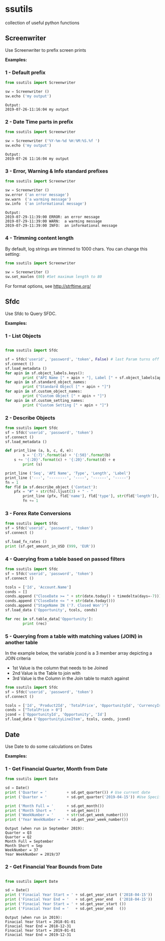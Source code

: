 # ssutils
collection of useful python functions


## Screenwriter

Use Screenwriter to prefix screen prints

**Examples:**

### 1 - Default prefix ###

```python
from ssutils import Screenwriter

sw = Screenwriter ()
sw.echo ('my output')
```
```
Output:
2019-07-26-11:16:04 my output
```

### 2 - Date Time parts in prefix ###

```python
from ssutils import Screenwriter

sw = Screenwriter ('%Y-%m-%d %H:%M:%S.%f ')
sw.echo ('my output')
```
```
Output:
2019-07-26 11:16:04 my output
```
 
### 3 - Error, Warning & Info standard prefixes ###

```python
from ssutils import Screenwriter

sw = Screenwriter ()
sw.error ('an error message')
sw.warn  ('a warming message')
sw.info  ('an informational message')
```
```
Output:
2019-07-29-11:39:00 ERROR: an error message
2019-07-29-11:39:00 WARN:  a warming message
2019-07-29-11:39:00 INFO:  an informational message
```

### 4 - Trimming content length  ###
By default, log strings are trimmed to 1000 chars.
You can change this setting:
```python
from ssutils import Screenwriter
	
sw = Screenwriter ()
sw.set_maxlen (80) #Set maximum length to 80
```

For format options, see http://strftime.org/

## Sfdc

Use Sfdc to Query SFDC.

**Examples:**

### 1 - List Objects ###

```python

from ssutils import Sfdc

sf = Sfdc('userid', 'password', 'token', False) # last Param turns off verbose
sf.connect ()
sf.load_metadata ()
for apin in sf.object_labels.keys():
        print ("API Name [" + apin + "], Label [" + sf.object_labels[apin] + "]")
for apin in sf.standard_object_names:
        print ("Standard Object [" + apin + "]")
for apin in sf.custom_object_names:
        print ("Custom Object [" + apin + "]")
for apin in sf.custom_setting_names:
        print ("Custom Setting [" + apin + "]")

```

### 2 - Describe Objects ###

```python
from ssutils import Sfdc
sf = Sfdc('userid', 'password', 'token')
sf.connect ()
sf.load_metadata ()

def print_line (a, b, c, d, e):
        s = '{:7}'.format(a) + '{:50}'.format(b)
	s += '{:20}'.format(c) + '{:20}'.format(d) + e
        print (s)

print_line ('Seq', 'API Name', 'Type', 'Length', 'Label')
print_line ('---', '--------', '----', '------', '-----')
fn = 1
for fld in sf.describe_object ('Contact'):
	pfx = "#" + str(fn).ljust(3) + " - "
        print_line (pfx, fld['name'], fld['type'], str(fld['length']), fld['label'])
        fn += 1

```

### 3 - Forex Rate Conversions ###

```python
from ssutils import Sfdc
sf = Sfdc('userid', 'password', 'token')
sf.connect ()

sf.load_fx_rates ()
print (sf.get_amount_in_USD (999, 'EUR'))
```

### 4 - Querying from a table based on passed filters ###

```python
from ssutils import Sfdc
sf = Sfdc('userid', 'password', 'token')
sf.connect ()

tcols = ['Id', 'Account.Name']
conds = []
conds.append ("CloseDate >= " + str(date.today() + timedelta(days=-7)))
conds.append ("CloseDate <= " + str(date.today()))
conds.append ("StageName IN ('7. Closed Won')")
sf.load_data ('Opportunity', tcols, conds)

for rec in sf.table_data['Opportunity']:
        print (rec)
```

### 5 - Querying from a table with matching values (JOIN) in another table ###

In the example below, the variable jcond is a 3 member array depicting a JOIN criteria
* 1st Value is the column that needs to be Joined
* 2nd Value is the Table to join with
* 3rd Value is the Column in the Join table to match against

```python
from ssutils import Sfdc
sf = Sfdc('userid', 'password', 'token')
sf.connect ()

tcols = ['Id', 'Product2Id', 'TotalPrice', 'OpportunityId', 'CurrencyIsoCode']
conds = ["TotalPrice > 0"]
jcond = ['OpportunityId', 'Opportunity', 'Id']
sf.load_data ('OpportunityLineItem', tcols, conds, jcond)
```


## Date

Use Date to do some calculations on Dates

**Examples:**

### 1 - Get Financial Quarter, Month from Date ###

```python
from ssutils import Date

sd = Date()
print ('Quarter = '         + sd.get_quarter()) # Use current date
print ('Quarter = '         + sd.get_quarter('2019-04-15')) #Use Specified date

print ('Month Full = '      + sd.get_month())
print ('Month Short = '     + sd.get_mon())
print ('WeekNumber = '      + str(sd.get_week_number()))
print ('Year WeekNumber = ' + sd.get_year_week_number())
```
```
Output (when run in September 2019):
Quarter = Q3
Quarter = Q2
Month Full = September
Month Short = Sep
WeekNumber = 37
Year WeekNumber = 2019/37
```

### 2 - Get Financial Year Bounds from Date ###

```python

from ssutils import Date

sd = Date()
print ('Finacial Year Start = ' + sd.get_year_start ('2018-04-15'))
print ('Finacial Year End = '   + sd.get_year_end   ('2018-04-15'))
print ('Finacial Year Start = ' + sd.get_year_start ())
print ('Finacial Year End = '   + sd.get_year_end   ())
```
```
Output (when run in 2019):
Finacial Year Start = 2018-01-01
Finacial Year End = 2018-12-31
Finacial Year Start = 2019-01-01
Finacial Year End = 2019-12-31

```
